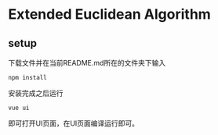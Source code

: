 # Extended Euclidean Algorithm

## setup

下载文件并在当前README.md所在的文件夹下输入

```
npm install
```

安装完成之后运行

```
vue ui
```
即可打开UI页面，在UI页面编译运行即可。


